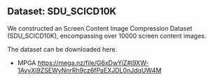 ## Dataset: SDU_SCICD10K

We constructed an Screen Content Image Compression Dataset (SDU_SCICD10K), encompassing over 10000 screen content images. 

The dataset can be downloaded here.

- MPGA
https://mega.nz/file/G6xDwYiZ#l9XW-1AvyXi9ZSEWyNnrRh9cz6fPaEXJDL0nJdqUW4M


